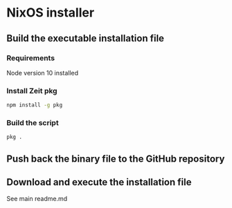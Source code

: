 # NixOS installer
## Build the executable installation file
### Requirements
Node version 10 installed
### Install Zeit pkg
```sh
npm install -g pkg
```
### Build the script
```sh
pkg .
```

## Push back the binary file to the GitHub repository

## Download and execute the installation file
See main readme.md